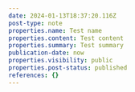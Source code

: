 ```yaml
---
date: 2024-01-13T18:37:20.116Z
post-type: note
properties.name: Test name
properties.content: Test content
properties.summary: Test summary
publication-date: now
properties.visibility: public
properties.post-status: published
references: {}
---
```

